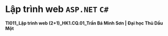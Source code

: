 # Lập trình web `ASP.NET` `C#` 
**TI011_Lập trình web (2+1)_HK1.CQ.01_Trần Bá Minh Sơn | Đại học Thủ Dầu Một**